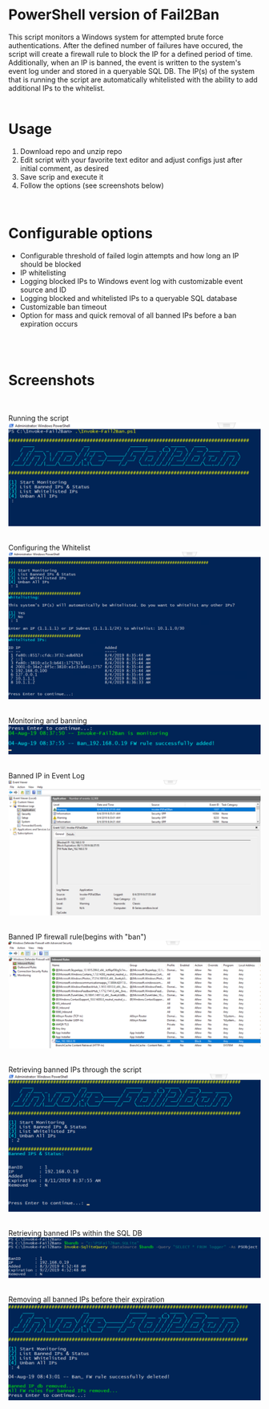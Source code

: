 # PowerShell version of Fail2Ban
This script monitors a Windows system for attempted brute force authentications. After the defined number of failures have occured, the script will create a firewall rule to block the IP for a defined period of time. Additionally, when an IP is banned, the event is written to the system's event log under and stored in a queryable SQL DB. The IP(s) of the system that is running the script are automatically whitelisted with the ability to add additional IPs to the whitelist.
<br>
<br>

# Usage <br>
1. Download repo and unzip repo
2. Edit script with your favorite text editor and adjust configs just after initial comment, as desired
3. Save scrip  and execute it
4. Follow the options (see screenshots below)
<br>

# Configurable options <br>
* Configurable threshold of failed login attempts and how long an IP should be blocked<br>
* IP whitelisting<br>
* Logging blocked IPs to Windows event log with customizable event source and ID<br>
* Logging blocked and whitelisted IPs to a queryable SQL database<br>
* Customizable ban timeout<br>
* Option for mass and quick removal of all banned IPs before a ban expiration occurs<br>
<br>
<br>

# Screenshots <br>
<br>

Running the script<br>
![Alt text](https://github.com/WiredPulse/Invoke-Fail2Ban/blob/master/Images/1-Menu.png?raw=true "Optional Title")<br>
<br>

Configuring the Whitelist<br>
![Alt text](https://github.com/WiredPulse/Invoke-Fail2Ban/blob/master/Images/2-Configure_whitelist.png?raw=true "Optional Title")<br>
<br>

Monitoring and banning<br>
![Alt text](https://github.com/WiredPulse/Invoke-Fail2Ban/blob/master/Images/3-Output.png?raw=true "Optional Title")<br>
<br>

Banned IP in Event Log<br>
![Alt text](https://github.com/WiredPulse/Invoke-Fail2Ban/blob/master/Images/4-Evt_log.png?raw=true "Optional Title")<br>
<br>

Banned IP firewall rule(begins with "ban")
![Alt text](https://github.com/WiredPulse/Invoke-Fail2Ban/blob/master/Images/5-FW.png?raw=true "Optional Title")<br>
<br>

Retrieving banned IPs through the script
![Alt text](https://github.com/WiredPulse/Invoke-Fail2Ban/blob/master/Images/6-Ban_IP.png?raw=true "Optional Title")<br>
<br>

Retrieving banned IPs within the SQL DB 
![Alt text](https://github.com/WiredPulse/Invoke-Fail2Ban/blob/master/Images/7-Query_DB.png?raw=true "Optional Title")<br>
<br>

Removing all banned IPs before their expiration
![Alt text](https://github.com/WiredPulse/Invoke-Fail2Ban/blob/master/Images/8-Remove_rules.png?raw=true "Optional Title")<br>
<br>

